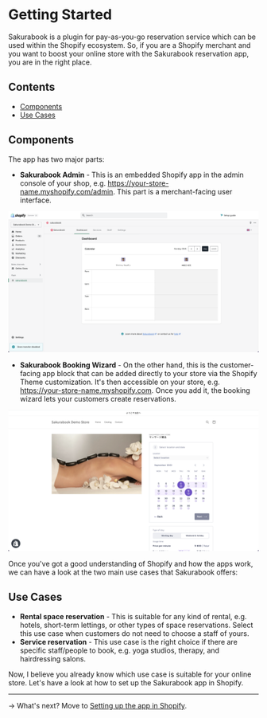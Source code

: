 # Getting Started

Sakurabook is a plugin for pay-as-you-go reservation service which can be used within the Shopify ecosystem. So, if you are a Shopify merchant and you want to boost your online store with the Sakurabook reservation app, you are in the right place.

## Contents

- [Components](#components)
- [Use Cases](#use-cases)

## Components

The app has two major parts:

- **Sakurabook Admin** - This is an embedded Shopify app in the admin console of your shop, e.g. https://your-store-name.myshopify.com/admin. This part is a merchant-facing user interface.

![Alt text](../img/Screenshot%202022-08-28%20at%2010.51.06.png?raw=true "Sakurabook Admin")

- **Sakurabook Booking Wizard** - On the other hand, this is the customer-facing app block that can be added directly to your store via the Shopify Theme customization. It's then accessible on your store, e.g. https://your-store-name.myshopify.com. Once you add it, the booking wizard lets your customers create reservations.

![Alt text](../img/Screenshot%202022-08-28%20at%2010.54.43.png?raw=true "Sakurabook Booking Wizard")

Once you've got a good understanding of Shopify and how the apps work, we can have a look at the two main use cases that Sakurabook offers:

## Use Cases

- **Rental space reservation** - This is suitable for any kind of rental, e.g. hotels, short-term lettings, or other types of space reservations. Select this use case when customers do not need to choose a staff of yours.
- **Service reservation** - This use case is the right choice if there are specific staff/people to book, e.g. yoga studios, therapy, and hairdressing salons.

Now, I believe you already know which use case is suitable for your online store. Let's have a look at how to set up the Sakurabook app in Shopify.

---

→ What's next? Move to [Setting up the app in Shopify](./setting-up-the-app-in-shopify.md).
